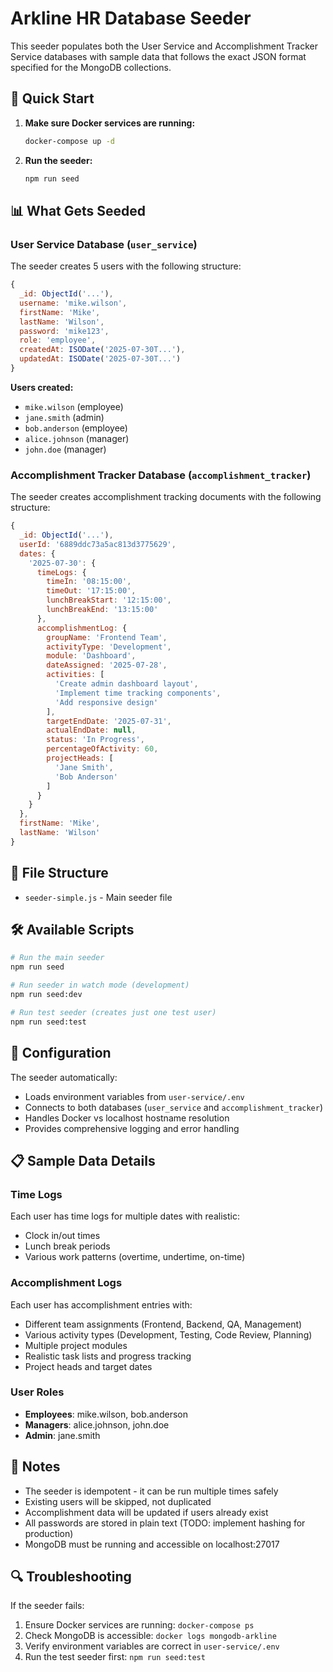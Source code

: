 # Arkline HR Database Seeder

This seeder populates both the User Service and Accomplishment Tracker Service databases with sample data that follows the exact JSON format specified for the MongoDB collections.

## 🚀 Quick Start

1. **Make sure Docker services are running:**
   ```bash
   docker-compose up -d
   ```

2. **Run the seeder:**
   ```bash
   npm run seed
   ```

## 📊 What Gets Seeded

### User Service Database (`user_service`)
The seeder creates 5 users with the following structure:
```javascript
{
  _id: ObjectId('...'),
  username: 'mike.wilson',
  firstName: 'Mike',
  lastName: 'Wilson', 
  password: 'mike123',
  role: 'employee',
  createdAt: ISODate('2025-07-30T...'),
  updatedAt: ISODate('2025-07-30T...')
}
```

**Users created:**
- `mike.wilson` (employee)
- `jane.smith` (admin) 
- `bob.anderson` (employee)
- `alice.johnson` (manager)
- `john.doe` (manager)

### Accomplishment Tracker Database (`accomplishment_tracker`)
The seeder creates accomplishment tracking documents with the following structure:
```javascript
{
  _id: ObjectId('...'),
  userId: '6889ddc73a5ac813d3775629',
  dates: {
    '2025-07-30': {
      timeLogs: {
        timeIn: '08:15:00',
        timeOut: '17:15:00', 
        lunchBreakStart: '12:15:00',
        lunchBreakEnd: '13:15:00'
      },
      accomplishmentLog: {
        groupName: 'Frontend Team',
        activityType: 'Development',
        module: 'Dashboard',
        dateAssigned: '2025-07-28',
        activities: [
          'Create admin dashboard layout',
          'Implement time tracking components',
          'Add responsive design'
        ],
        targetEndDate: '2025-07-31',
        actualEndDate: null,
        status: 'In Progress',
        percentageOfActivity: 60,
        projectHeads: [
          'Jane Smith',
          'Bob Anderson'
        ]
      }
    }
  },
  firstName: 'Mike',
  lastName: 'Wilson'
}
```

## 📁 File Structure

- `seeder-simple.js` - Main seeder file

## 🛠 Available Scripts

```bash
# Run the main seeder
npm run seed

# Run seeder in watch mode (development)
npm run seed:dev

# Run test seeder (creates just one test user)
npm run seed:test
```

## 🔧 Configuration

The seeder automatically:
- Loads environment variables from `user-service/.env`
- Connects to both databases (`user_service` and `accomplishment_tracker`)
- Handles Docker vs localhost hostname resolution
- Provides comprehensive logging and error handling

## 📋 Sample Data Details

### Time Logs
Each user has time logs for multiple dates with realistic:
- Clock in/out times
- Lunch break periods
- Various work patterns (overtime, undertime, on-time)

### Accomplishment Logs
Each user has accomplishment entries with:
- Different team assignments (Frontend, Backend, QA, Management)
- Various activity types (Development, Testing, Code Review, Planning)
- Multiple project modules
- Realistic task lists and progress tracking
- Project heads and target dates

### User Roles
- **Employees**: mike.wilson, bob.anderson
- **Managers**: alice.johnson, john.doe  
- **Admin**: jane.smith

## 🚨 Notes

- The seeder is idempotent - it can be run multiple times safely
- Existing users will be skipped, not duplicated
- Accomplishment data will be updated if users already exist
- All passwords are stored in plain text (TODO: implement hashing for production)
- MongoDB must be running and accessible on localhost:27017

## 🔍 Troubleshooting

If the seeder fails:
1. Ensure Docker services are running: `docker-compose ps`
2. Check MongoDB is accessible: `docker logs mongodb-arkline`
3. Verify environment variables are correct in `user-service/.env`
4. Run the test seeder first: `npm run seed:test`
